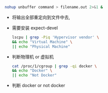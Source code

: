 ```bash
nohup unbuffer command > filename.out 2>&1 &
```

- 将输出全部重定向到文件中去, 

- 需要安装 expect-devel

  ```bash
  lscpu | grep -Piq 'Hypervisor vendor' \
  && echo "Virtual Machine" \
  || echo "Physical Machine"
  ```

- 判断物理机 or 虚拟机

  ```bash
  cat /proc/1/cgroup | grep -qi docker \
  && echo "Docker" \
  || echo "Not Docker"
  ```

- 判断 docker or not docker